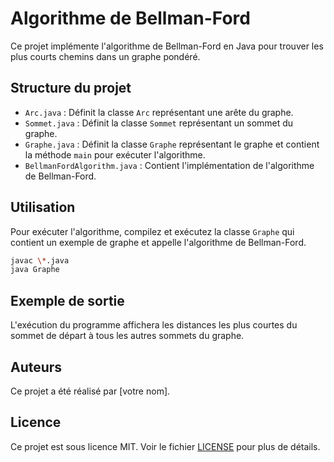 # Algorithme de Bellman-Ford

Ce projet implémente l'algorithme de Bellman-Ford en Java pour trouver les plus courts chemins dans un graphe pondéré.

## Structure du projet

- `Arc.java` : Définit la classe `Arc` représentant une arête du graphe.
- `Sommet.java` : Définit la classe `Sommet` représentant un sommet du graphe.
- `Graphe.java` : Définit la classe `Graphe` représentant le graphe et contient la méthode `main` pour exécuter l'algorithme.
- `BellmanFordAlgorithm.java` : Contient l'implémentation de l'algorithme de Bellman-Ford.

## Utilisation

Pour exécuter l'algorithme, compilez et exécutez la classe `Graphe` qui contient un exemple de graphe et appelle l'algorithme de Bellman-Ford.

```sh
javac \*.java
java Graphe
```

## Exemple de sortie

L'exécution du programme affichera les distances les plus courtes du sommet de départ à tous les autres sommets du graphe.

## Auteurs

Ce projet a été réalisé par [votre nom].

## Licence

Ce projet est sous licence MIT. Voir le fichier [LICENSE](LICENSE) pour plus de détails.